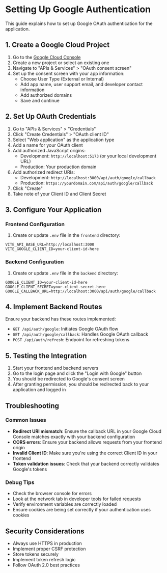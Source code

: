 # Setting Up Google Authentication

This guide explains how to set up Google OAuth authentication for the application.

## 1. Create a Google Cloud Project

1. Go to the [Google Cloud Console](https://console.cloud.google.com/)
2. Create a new project or select an existing one
3. Navigate to "APIs & Services" > "OAuth consent screen"
4. Set up the consent screen with your app information:
   - Choose User Type (External or Internal)
   - Add app name, user support email, and developer contact information
   - Add authorized domains
   - Save and continue

## 2. Set Up OAuth Credentials

1. Go to "APIs & Services" > "Credentials"
2. Click "Create Credentials" > "OAuth client ID"
3. Select "Web application" as the application type
4. Add a name for your OAuth client
5. Add authorized JavaScript origins:
   - Development: `http://localhost:5173` (or your local development URL)
   - Production: Your production domain
6. Add authorized redirect URIs:
   - Development: `http://localhost:3000/api/auth/google/callback`
   - Production: `https://yourdomain.com/api/auth/google/callback`
7. Click "Create"
8. Take note of your Client ID and Client Secret

## 3. Configure Your Application

### Frontend Configuration

1. Create or update `.env` file in the `frontend` directory:

```
VITE_API_BASE_URL=http://localhost:3000
VITE_GOOGLE_CLIENT_ID=your-client-id-here
```

### Backend Configuration

1. Create or update `.env` file in the `backend` directory:

```
GOOGLE_CLIENT_ID=your-client-id-here
GOOGLE_CLIENT_SECRET=your-client-secret-here
GOOGLE_CALLBACK_URL=http://localhost:3000/api/auth/google/callback
```

## 4. Implement Backend Routes

Ensure your backend has these routes implemented:

- `GET /api/auth/google`: Initiates Google OAuth flow
- `GET /api/auth/google/callback`: Handles Google OAuth callback
- `POST /api/auth/refresh`: Endpoint for refreshing tokens

## 5. Testing the Integration

1. Start your frontend and backend servers
2. Go to the login page and click the "Login with Google" button
3. You should be redirected to Google's consent screen
4. After granting permission, you should be redirected back to your application and logged in

## Troubleshooting

### Common Issues

- **Redirect URI mismatch**: Ensure the callback URL in your Google Cloud Console matches exactly with your backend configuration
- **CORS errors**: Ensure your backend allows requests from your frontend origin
- **Invalid Client ID**: Make sure you're using the correct Client ID in your frontend
- **Token validation issues**: Check that your backend correctly validates Google's tokens

### Debug Tips

- Check the browser console for errors
- Look at the network tab in developer tools for failed requests
- Verify environment variables are correctly loaded
- Ensure cookies are being set correctly if your authentication uses cookies

## Security Considerations

- Always use HTTPS in production
- Implement proper CSRF protection
- Store tokens securely
- Implement token refresh logic
- Follow OAuth 2.0 best practices 